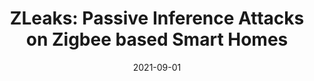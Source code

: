 ---
title: "ZLeaks: Passive Inference Attacks on Zigbee based Smart Homes"
collection: publications
permalink: /publication/2021-09-01-ZLeaks-Passive-Inference-Attacks-on-Zigbee-based-Smart-Homes
date: 2021-09-01
venue: 'arXiv preprint arXiv:2107.'
link: 'https://doi.org/10.1145/2486001'
citation: ' N Shafqat,  DJ Dubois,  D Choffnes,  A Schulman,  D Bharadia,  A Raghunathan, '
---